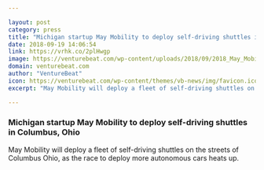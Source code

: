 ```yaml
---

layout: post
category: press
title: "Michigan startup May Mobility to deploy self-driving shuttles in Columbus, Ohio"
date: 2018-09-19 14:06:54
link: https://vrhk.co/2plHwgp
image: https://venturebeat.com/wp-content/uploads/2018/09/2018_May_Mobility4.jpg?fit=1200%2C800&strip=all
domain: venturebeat.com
author: "VentureBeat"
icon: https://venturebeat.com/wp-content/themes/vb-news/img/favicon.ico
excerpt: "May Mobility will deploy a fleet of self-driving shuttles on the streets of Columbus Ohio, as the race to deploy more autonomous cars heats up."

---
```


### Michigan startup May Mobility to deploy self-driving shuttles in Columbus, Ohio

May Mobility will deploy a fleet of self-driving shuttles on the streets of Columbus Ohio, as the race to deploy more autonomous cars heats up.
